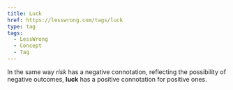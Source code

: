 ```yaml
---
title: Luck
href: https://lesswrong.com/tags/luck
type: tag
tags:
  - LessWrong
  - Concept
  - Tag
---
```


In the same way _risk_ has a negative connotation, reflecting the possibility of negative outcomes, **luck** has a positive connotation for positive ones.